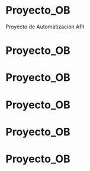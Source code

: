 # Proyecto_OB
Proyecto de Automatización API 
# Proyecto_OB
# Proyecto_OB
# Proyecto_OB
# Proyecto_OB
# Proyecto_OB

